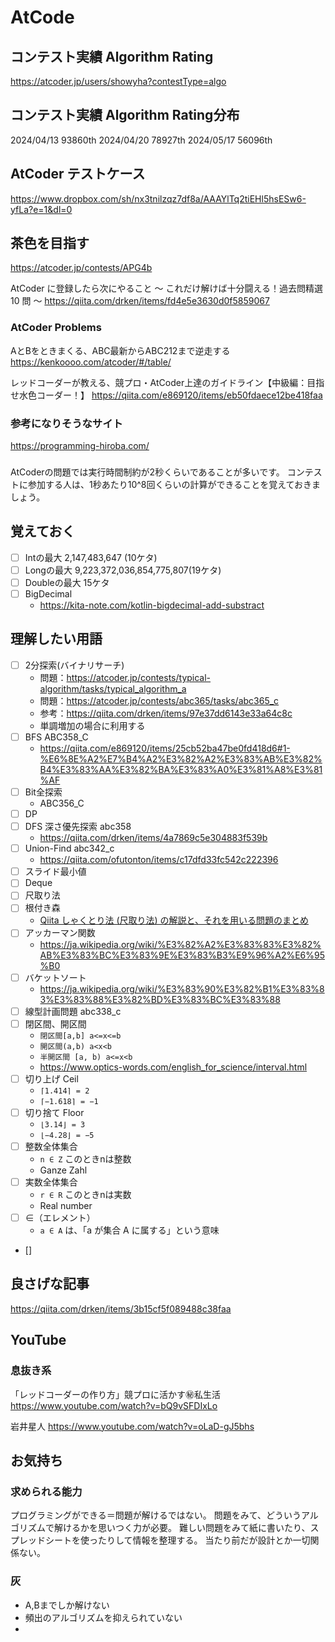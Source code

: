 # AtCode

## コンテスト実績 Algorithm Rating
https://atcoder.jp/users/showyha?contestType=algo

## コンテスト実績 Algorithm Rating分布
2024/04/13 93860th
2024/04/20 78927th
2024/05/17 56096th

## AtCoder テストケース
https://www.dropbox.com/sh/nx3tnilzqz7df8a/AAAYlTq2tiEHl5hsESw6-yfLa?e=1&dl=0

## 茶色を目指す
https://atcoder.jp/contests/APG4b

AtCoder に登録したら次にやること ～ これだけ解けば十分闘える！過去問精選 10 問 ～
https://qiita.com/drken/items/fd4e5e3630d0f5859067

### AtCoder Problems
AとBをときまくる、ABC最新からABC212まで逆走する
https://kenkoooo.com/atcoder/#/table/

レッドコーダーが教える、競プロ・AtCoder上達のガイドライン【中級編：目指せ水色コーダー！】
https://qiita.com/e869120/items/eb50fdaece12be418faa

### 参考になりそうなサイト

https://programming-hiroba.com/


### 
AtCoderの問題では実行時間制約が2秒くらいであることが多いです。 
コンテストに参加する人は、1秒あたり10^8回くらいの計算ができることを覚えておきましょう。

## 覚えておく
- [ ] Intの最大 2,147,483,647 (10ケタ)
- [ ] Longの最大 9,223,372,036,854,775,807(19ケタ)
- [ ] Doubleの最大 15ケタ
- [ ] BigDecimal 
  - https://kita-note.com/kotlin-bigdecimal-add-substract

## 理解したい用語
- [ ] 2分探索(バイナリサーチ)
  - 問題：https://atcoder.jp/contests/typical-algorithm/tasks/typical_algorithm_a
  - 問題：https://atcoder.jp/contests/abc365/tasks/abc365_c
  - 参考：https://qiita.com/drken/items/97e37dd6143e33a64c8c
  - 単調増加の場合に利用する
- [ ] BFS ABC358_C
  - https://qiita.com/e869120/items/25cb52ba47be0fd418d6#1-%E6%8E%A2%E7%B4%A2%E3%82%A2%E3%83%AB%E3%82%B4%E3%83%AA%E3%82%BA%E3%83%A0%E3%81%A8%E3%81%AF
- [ ] Bit全探索
  - ABC356_C
- [ ] DP
- [ ] DFS 深さ優先探索 abc358
  - https://qiita.com/drken/items/4a7869c5e304883f539b
- [ ] Union-Find abc342_c
  - https://qiita.com/ofutonton/items/c17dfd33fc542c222396
- [ ] スライド最小値
- [ ] Deque
- [ ] 尺取り法
- [ ] 根付き森
  - [Qiita しゃくとり法 (尺取り法) の解説と、それを用いる問題のまとめ](https://qiita.com/drken/items/ecd1a472d3a0e7db8dce)
- [ ] アッカーマン関数
  - https://ja.wikipedia.org/wiki/%E3%82%A2%E3%83%83%E3%82%AB%E3%83%BC%E3%83%9E%E3%83%B3%E9%96%A2%E6%95%B0
- [ ] バケットソート
  - https://ja.wikipedia.org/wiki/%E3%83%90%E3%82%B1%E3%83%83%E3%83%88%E3%82%BD%E3%83%BC%E3%83%88
- [ ] 線型計画問題 abc338_c
- [ ] 閉区間、開区間 
  - `閉区間[a,b] a<=x<=b`
  - `開区間(a,b) a<x<b`
  - `半開区間 [a, b) a<=x<b`
  - https://www.optics-words.com/english_for_science/interval.html
- [ ] 切り上げ Ceil
  - `⌈1.414⌉ = 2`
  - `⌈−1.618⌉ = −1`
- [ ] 切り捨て Floor
  - `⌊3.14⌋ = 3`
  - `⌊−4.28⌋ = −5`
- [ ] 整数全体集合
  - `n ∈ Z` このときnは整数
  - Ganze Zahl
- [ ] 実数全体集合
  - `r ∈ R`  このときnは実数
  - Real number
- [ ] ∈（エレメント）
  - `a ∈ A` は、「a が集合 A に属する」という意味
- []

## 良さげな記事

https://qiita.com/drken/items/3b15cf5f089488c38faa

## YouTube
### 息抜き系
「レッドコーダーの作り方」競プロに活かす㊙私生活
https://www.youtube.com/watch?v=bQ9vSFDIxLo

岩井星人
https://www.youtube.com/watch?v=oLaD-gJ5bhs


## お気持ち
### 求められる能力

プログラミングができる＝問題が解けるではない。
問題をみて、どういうアルゴリズムで解けるかを思いつく力が必要。
難しい問題をみて紙に書いたり、スプレッドシートを使ったりして情報を整理する。
当たり前だが設計とか一切関係ない。

### 灰
- A,Bまでしか解けない
- 頻出のアルゴリズムを抑えられていない
- 
